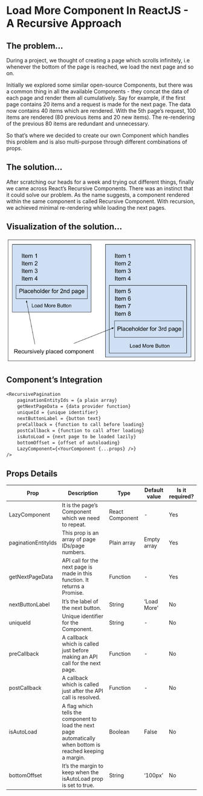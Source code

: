 # Load More Component In ReactJS - A Recursive Approach
## The problem…
During a project, we thought of creating a page which scrolls infinitely, i.e whenever the bottom of the page is reached, we load the next page and so on.

Initially we explored some similar open-source Components, but there was a common thing in all the available Components - they concat the data of each page and render them all cumulatively. Say for example, if the first page contains 20 items and a request is made for the next page. The data now contains 40 items which are rendered. With the 5th page’s request, 100 items are rendered (80 previous items and 20 new items). The re-rendering of the previous 80 items are redundant and unnecessary.

So that’s where we decided to create our own Component which handles this problem and is also multi-purpose through different combinations of props.
## The solution…
After scratching our heads for a week and trying out different things, finally we came across React’s Recursive Components. There was an instinct that it could solve our problem. As the name suggests, a component rendered within the same component is called Recursive Component. With recursion, we achieved minimal re-rendering while loading the next pages.
## Visualization of the solution…
![recursive-lazy-visualization](recursive-lazy-visualization.png)

## Component’s Integration
```
<RecursivePagination 
	paginationEntityIds = {a plain array}
	getNextPageData = {data provider function}
	uniqueId = {unique identifier}
	nextButtonLabel = {button text}
	preCallback = {function to call before loading}
	postCallback = {function to call after loading}
	isAutoLoad = {next page to be loaded lazily}
	bottomOffset = {offset of autoloading}
	LazyComponent={<YourComponent {...props} />}
/>
```
## Props Details
| Prop | Description | Type | Default value | Is it required? |
| ---- | --------------------------- | ---- | ------------- | --------------- |
| LazyComponent | It is the page’s Component which we need to repeat. | React Component | - | Yes |
| paginationEntityIds | This prop is an array of page IDs/page numbers. | Plain array | Empty array | Yes |
| getNextPageData | API call for the next page is made in this function. It returns a Promise. | Function | - | Yes |
| nextButtonLabel | It’s the label of the next button. | String | ‘Load More’ | No |
| uniqueId | Unique identifier for the Component. | String | - | No |
| preCallback | A callback which is called just before making an API call for the next page. | Function | - | No |
| postCallback | A callback which is called just after the API call is resolved. | Function | - | No |
| isAutoLoad | A flag which tells the component to load the next page automatically when bottom is reached keeping a margin. | Boolean | False | No |
| bottomOffset | It’s the margin to keep when the isAutoLoad prop is set to true. | String | ‘100px’ | No |
